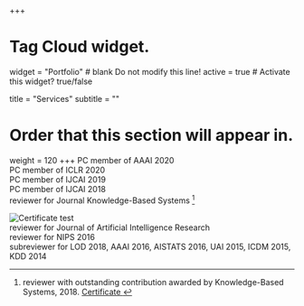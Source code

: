 +++

# Tag Cloud widget.
widget = "Portfolio"  # blank Do not modify this line!
active = true  # Activate this widget? true/false

title = "Services"
subtitle = ""

# Order that this section will appear in.
weight = 120
+++
PC member of AAAI 2020 <br />
PC member of ICLR 2020 <br />
PC member of IJCAI 2019 <br />
PC member of IJCAI 2018 <br />
reviewer for Journal Knowledge-Based Systems  [^1] <br />
<div>
<img src="https://github.com/syang16/academic-kickstart/blob/master/static/img/certificate_rsz.png" alt="Certificate" style="width:auto;">
test<br />
</div>
reviewer for Journal of Artificial Intelligence Research <br />
reviewer for NIPS 2016 <br />
subreviewer for LOD 2018,  AAAI 2016, AISTATS 2016, UAI 2015, ICDM 2015, KDD 2014 <br />

[^1]: reviewer with outstanding contribution awarded by Knowledge-Based Systems, 2018. <a href="https://github.com/syang16/academic-kickstart/blob/master/static/img/certificate_rsz.png"> Certificate </a> 

